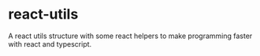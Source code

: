 # react-utils
A react utils structure with some react helpers to make programming faster with react and typescript.
